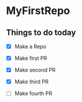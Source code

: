# MyFirstRepo

## Things to do today

- [x] Make a Repo
- [x] Make first PR
- [x] Make second PR
- [x] Make third PR
- [ ] Make fourth PR

